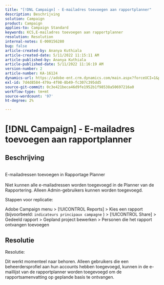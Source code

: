 ```yaml
---
title: "[!DNL Campaign] - E-mailadres toevoegen aan rapportplanner"
description: Beschrijving
solution: Campaign
product: Campaign
applies-to: Campaign Standard
keywords: KCS,E-mailadres toevoegen aan rapportplanner
resolution: Resolution
internal-notes: E-000156280
bug: false
article-created-by: Ananya Kuthiala
article-created-date: 5/11/2022 11:15:11 AM
article-published-by: Ananya Kuthiala
article-published-date: 5/11/2022 11:16:19 AM
version-number: 2
article-number: KA-16124
dynamics-url: https://adobe-ent.crm.dynamics.com/main.aspx?forceUCI=1&pagetype=entityrecord&etn=knowledgearticle&id=53ba3e9c-1bd1-ec11-a7b5-0022480a8e40
exl-id: 7d4d8584-479a-4f98-8b49-fc307c395dd5
source-git-commit: 0c3e421beca46d9fe1952b1f98538a50697216a0
workflow-type: tm+mt
source-wordcount: '97'
ht-degree: 2%

---
```


# [!DNL Campaign] - E-mailadres toevoegen aan rapportplanner

## Beschrijving

<br>E-mailadressen toevoegen in Rapportage Planner<br><br>
Niet kunnen alle e-mailadressen worden toegevoegd in de Planner van de Rapportering.
Alleen Admin-gebruikers kunnen worden toegevoegd.

Stappen voor replicatie:

Adobe Campaign menu > [!UICONTROL Reports] > Kies een rapport (bijvoorbeeld: `indicateurs principaux campagne` ) > [!UICONTROL Share] > Gedeeld rapport > Gepland project bewerken > Personen die het rapport ontvangen toevoegen


## Resolutie


Resolutie:

Dit werkt momenteel naar behoren. Alleen gebruikers die een beheerdersprofiel aan hun accounts hebben toegevoegd, kunnen in de e-maillijst van de rapportplanner worden toegevoegd om de rapportsamenvatting op geplande basis te ontvangen.
